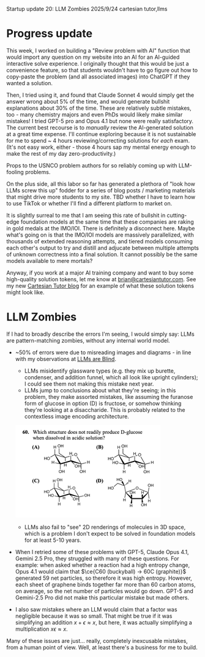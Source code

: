 Startup update 20: LLM Zombies
2025/9/24
cartesian tutor,llms

# Progress update

This week, I worked on building a "Review problem with AI" function that would import any question on my website into an AI for an AI-guided interactive solve experience. I originally thought that this would be just a convenience feature, so that students wouldn't have to go figure out how to copy-paste the problem (and all associated images) into ChatGPT if they wanted a solution.

Then, I tried using it, and found that Claude Sonnet 4 would simply get the answer wrong about 5% of the time, and would generate bullshit explanations about 30% of the time. These are relatively subtle mistakes, too - many chemistry majors and even PhDs would likely make similar mistakes! I tried GPT-5 pro and Opus 4.1 but none were really satisfactory. The current best recourse is to _manually_ review the AI-generated solution at a great time expense. I'll continue exploring because it is not sustainable for me to spend ~ 4 hours reviewing/correcting solutions for _each_ exam. (It's not easy work, either - those 4 hours sap my mental energy enough to make the rest of my day zero-productivity.)

Props to the USNCO problem authors for so reliably coming up with LLM-fooling problems.

On the plus side, all this labor so far has generated a plethora of "look how LLMs screw this up" fodder for a series of blog posts / marketing materials that might drive more students to my site. TBD whether I have to learn how to use TikTok or whether I'll find a different platform to market on.

It is slightly surreal to me that I am seeing this rate of bullshit in cutting-edge foundation models at the same time that these companies are raking in gold medals at the IMO/IOI. There is definitely a disconnect here. Maybe what's going on is that the IMO/IOI models are massively parallelized, with thousands of extended reasoning attempts, and tiered models consuming each other's output to try and distill and adjucate between multiple attempts of unknown correctness into a final solution. It cannot possibly be the same models available to mere mortals?

Anyway, if you work at a major AI training company and want to buy some high-quality solution tokens, let me know at <a href="mailto:brian@cartesiantutor.com">brian@cartesiantutor.com</a>. See my new [Cartesian Tutor blog](https://www.cartesiantutor.com/blog/posts/native_metals/) for an example of what these solution tokens might look like.

# LLM Zombies

If I had to broadly describe the errors I'm seeing, I would simply say: LLMs are pattern-matching zombies, without any internal world model.

- ~50% of errors were due to misreading images and diagrams - in line with my observations at [LLMs are Blind](/essays/blind_llms).
    - LLMs misidentify glassware types (e.g. they mix up burette, condenser, and addition funnel, which all look like upright cylinders); I could see them not making this mistake next year.
    - LLMs jump to conclusions about what they're seeing; in this problem, they make assorted mistakes, like assuming the furanose form of glucose in option (D) is fructose, or somehow thinking they're looking at a disaccharide. This is probably related to the contextless image encoding architecture.
    
    ![](/static/usnco_2025_problem_60.png)
    - LLMs also fail to "see" 2D renderings of molecules in 3D space, which is a problem I don't expect to be solved in foundation models for at least 5-10 years.


- When I retried some of these problems with GPT-5, Claude Opus 4.1, Gemini 2.5 Pro, they struggled with many of these questions. For example: when asked whether a reaction had a high entropy change, Opus 4.1 would claim that $\ce{C60 (buckyball) -> 60C (graphite)}$ generated 59 net particles, so therefore it was high entropy. However, each sheet of graphene binds together far more than 60 carbon atoms, on average, so the net number of particles would go down. GPT-5 and Gemini-2.5 Pro did not make this particular mistake but made others.
- I also saw mistakes where an LLM would claim that a factor was negligible because it was so small. That might be true if it was simplifying an addition $x + \epsilon \approx x$, but here, it was actually simplifying a multiplication $x\epsilon \approx x$.

Many of these issues are just... really, completely inexcusable mistakes, from a human point of view. Well, at least there's a business for me to build.